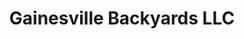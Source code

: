 ---
title: "Gainesville Backyards LLC"
url: /newberry/gainesville-backyards-llc/
shop: Baustoffe
---